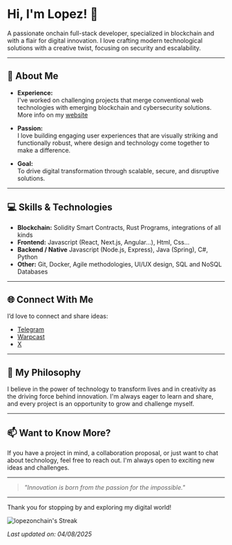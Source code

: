 # Hi, I'm Lopez! 👋

A passionate onchain full-stack developer, specialized in blockchain and with a flair for digital innovation. I love crafting modern technological solutions with a creative twist, focusing on security and escalability.

---

## 🚀 About Me

- **Experience:**  
  I've worked on challenging projects that merge conventional web technologies with emerging blockchain and cybersecurity solutions. More info on my [website](https://lopezonchain.xyz)

- **Passion:**  
  I love building engaging user experiences that are visually striking and functionally robust, where design and technology come together to make a difference.

- **Goal:**  
  To drive digital transformation through scalable, secure, and disruptive solutions.

---

## 💻 Skills & Technologies

- **Blockchain:** Solidity Smart Contracts, Rust Programs, integrations of all kinds
- **Frontend:** Javascript (React, Next.js, Angular...), Html, Css...
- **Backend / Native** Javascript (Node.js, Express), Java (Spring), C#, Python  
- **Other:** Git, Docker, Agile methodologies, UI/UX design, SQL and NoSQL Databases

---

## 🌐 Connect With Me

I’d love to connect and share ideas:

- [Telegram](https://t.me/lopezonchain)
- [Warpcast](https://warpcast.com/lopezonchain.eth)
- [X](https://x.com/lopezonchain)

---

## 🎯 My Philosophy

I believe in the power of technology to transform lives and in creativity as the driving force behind innovation. I'm always eager to learn and share, and every project is an opportunity to grow and challenge myself.

---

## 📫 Want to Know More?

If you have a project in mind, a collaboration proposal, or just want to chat about technology, feel free to reach out. I'm always open to exciting new ideas and challenges.

---

> *"Innovation is born from the passion for the impossible."*

---

Thank you for stopping by and exploring my digital world!

![lopezonchain's Streak](https://github-readme-streak-stats.herokuapp.com/?user=lopezonchain&theme=vue-dark&hide_border=true)

*Last updated on: 04/08/2025*
